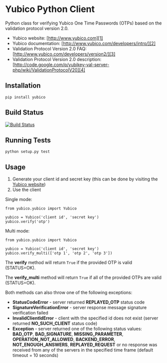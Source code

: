# Yubico Python Client

Python class for verifying Yubico One Time Passwords (OTPs) based on the
validation protocol version 2.0.

* Yubico website: [http://www.yubico.com][1]
* Yubico documentation: [http://www.yubico.com/developers/intro/][2]
* Validation Protocol Version 2.0 FAQ: [http://www.yubico.com/developers/version2/][3]
* Validation Protocol Version 2.0 description: [http://code.google.com/p/yubikey-val-server-php/wiki/ValidationProtocolV20][4]

## Installation

`pip install yubico`

## Build Status

[![Build Status](https://secure.travis-ci.org/Kami/python-yubico-client.png)](http://travis-ci.org/Kami/python-yubico-client)

## Running Tests

`python setup.py test`

## Usage

1. Generate your client id and secret key (this can be done by visiting the
   [Yubico website](https://api.yubico.com/get-api-key/))
2. Use the client

Single mode:

    from yubico.yubico import Yubico

    yubico = Yubico('client id', 'secret key')
    yubico.verify('otp')

Multi mode:

    from yubico.yubico import Yubico

    yubico = Yubico('client id', 'secret key')
    yubico.verify_multi(['otp 1', 'otp 2', 'otp 3'])

The **verify** method will return `True` if the provided OTP is valid
(STATUS=OK).

The **verify_multi** method will return `True` if all of the provided OTPs are
valid (STATUS=OK).

Both methods can also throw one of the following exceptions:

- **StatusCodeError** - server returned **REPLAYED_OTP** status code
- **SignatureVerificationError** - server response message signature
  verification failed
- **InvalidClientIdError** - client with the specified id does not exist
  (server returned **NO_SUCH_CLIENT** status code)
- **Exception** - server returned one of the following status values:
  **BAD_OTP**, **BAD_SIGNATURE**, **MISSING_PARAMETER**,
  **OPERATION_NOT_ALLOWED**, **BACKEND_ERROR**, **NOT_ENOUGH_ANSWERS**,
  **REPLAYED_REQUEST** or no response was received from any of the servers
  in the specified time frame (default timeout = 10 seconds)

[1]: http://www.yubico.com
[2]: http://www.yubico.com/developers/intro/
[3]: http://www.yubico.com/developers/version2/
[4]: http://code.google.com/p/yubikey-val-server-php/wiki/ValidationProtocolV20
